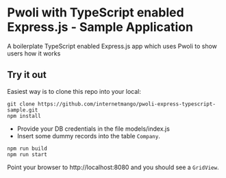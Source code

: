 # Pwoli with TypeScript enabled Express.js - Sample Application

A boilerplate TypeScript enabled Express.js app which uses Pwoli to show users how it works

## Try it out

Easiest way is to clone this repo into your local:

```
git clone https://github.com/internetmango/pwoli-express-typescript-sample.git
npm install
```

- Provide your DB credentials in the file models/index.js
- Insert some dummy records into the table `Company`.

```
npm run build
npm run start
```

Point your browser to http://localhost:8080 and you should see a `GridView`.
